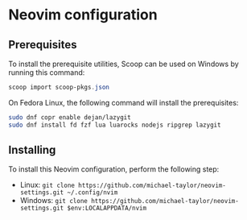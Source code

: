 # Neovim configuration

## Prerequisites

To install the prerequisite utilities, Scoop can be used on Windows by running
this command:

```powershell
scoop import scoop-pkgs.json
```

On Fedora Linux, the following command will install the prerequisites:

```bash
sudo dnf copr enable dejan/lazygit
sudo dnf install fd fzf lua luarocks nodejs ripgrep lazygit
```

## Installing

To install this Neovim configuration, perform the following step:

* Linux: `git clone https://github.com/michael-taylor/neovim-settings.git ~/.config/nvim`
* Windows: `git clone https://github.com/michael-taylor/neovim-settings.git $env:LOCALAPPDATA/nvim`
